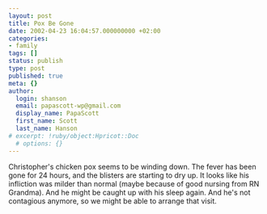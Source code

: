 ```yaml
---
layout: post
title: Pox Be Gone
date: 2002-04-23 16:04:57.000000000 +02:00
categories:
- family
tags: []
status: publish
type: post
published: true
meta: {}
author:
  login: shanson
  email: papascott-wp@gmail.com
  display_name: PapaScott
  first_name: Scott
  last_name: Hanson
# excerpt: !ruby/object:Hpricot::Doc
  # options: {}
---
```

<p>Christopher's chicken pox seems to be winding down. The fever has been gone for 24 hours, and the blisters are starting to dry up. It looks like his infliction was milder than normal (maybe because of good nursing from RN Grandma). And he might be caught up with his sleep again. And he's not contagious anymore, so we might be able to arrange that visit.</p>
